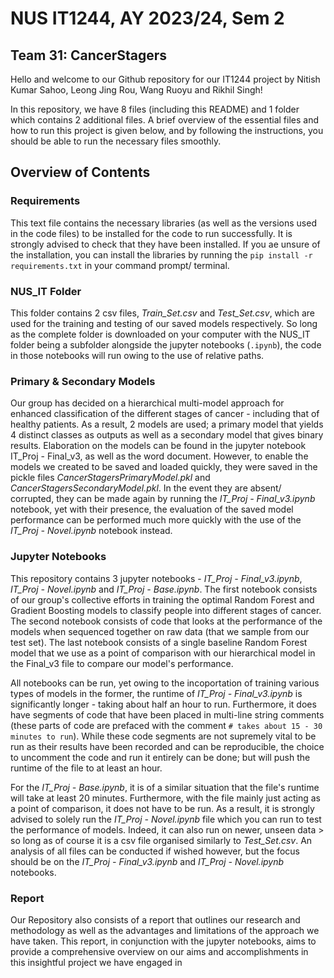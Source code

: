 # NUS IT1244, AY 2023/24, Sem 2  
## Team 31: CancerStagers

Hello and welcome to our Github repository for our IT1244 project by Nitish Kumar Sahoo, Leong Jing Rou, Wang Ruoyu and Rikhil Singh!

In this repository, we have 8 files (including this README) and 1 folder which contains 2 additional files. A brief overview of the essential files and how to run this project is given below, and by following the instructions, you should be able to run the necessary files smoothly.

## Overview of Contents

### **Requirements**

This text file contains the necessary libraries (as well as the versions used in the code files) to be installed for the code to run successfully. It is strongly advised to check that they have been installed. If you ae unsure of the installation, you can install the libraries by running the `pip install -r requirements.txt` in your command prompt/ terminal. 

### **NUS_IT Folder** 

This folder contains 2 csv files, *Train_Set.csv* and *Test_Set.csv*, which are used for the training and testing of our saved models respectively. So long as the complete folder is downloaded on your computer with the NUS_IT folder being a subfolder alongside the jupyter notebooks (`.ipynb`), the code in those notebooks will run owing to the use of relative paths. 

### **Primary & Secondary Models**

Our group has decided on a hierarchical multi-model approach for enhanced classification of the different stages of cancer - including that of healthy patients. As a result, 2 models are used; a primary model that yields 4 distinct classes as outputs as well as a secondary model that gives binary results. Elaboration on the models can be found in the jupyter notebook IT_Proj - Final_v3, as well as the word document. However, to enable the models we created to be saved and loaded quickly, they were saved in the pickle files *CancerStagersPrimaryModel.pkl* and *CancerStagersSecondaryModel.pkl*. In the event they are absent/ corrupted, they can be made again by running the *IT_Proj - Final_v3.ipynb* notebook, yet with their presence, the evaluation of the saved model performance can be performed much more quickly with the use of the *IT_Proj - Novel.ipynb* notebook instead.

### **Jupyter Notebooks**

This repository contains 3 jupyter notebooks - *IT_Proj - Final_v3.ipynb*, *IT_Proj - Novel.ipynb* and *IT_Proj - Base.ipynb*. The first notebook consists of our group's collective efforts in training the optimal Random Forest and Gradient Boosting models to classify people into different stages of cancer. The second notebook consists of code that looks at the performance of the models when sequenced together on raw data (that we sample from our test set). The last notebook consists of a single baseline Random Forest model that we use as a point of comparison with our hierarchical model in the Final_v3 file to compare our model's performance.

All notebooks can be run, yet owing to the incoportation of training various types of models in the former, the runtime of *IT_Proj - Final_v3.ipynb* is significantly longer - taking about half an hour to run. Furthermore, it does have segments of code that have been placed in multi-line string comments (these parts of code are prefaced with the comment `# takes about 15 - 30 minutes to run`). While these code segments are not supremely vital to be run as their results have been recorded and can be reproducible, the choice to uncomment the code and run it entirely can be done; but will push the runtime of the file to at least an hour. 

For the *IT_Proj - Base.ipynb*, it is of a similar situation that the file's runtime will take at least 20 minutes. Furthermore, with the file mainly just acting as a point of comparison, it does not have to be run. As a result, it is strongly advised to solely run the *IT_Proj - Novel.ipynb* file which you can run to test the performance of models. Indeed, it can also run on newer, unseen data > so long as of course it is a csv file organised similarly to *Test_Set.csv*. An analysis of all files can be conducted if wished however, but the focus should be on the *IT_Proj - Final_v3.ipynb* and *IT_Proj - Novel.ipynb* notebooks.

### **Report**

Our Repository also consists of a report that outlines our research and methodology as well as the advantages and limitations of the approach we have taken. This report, in conjunction with the jupyter notebooks, aims to provide a comprehensive overview on our aims and accomplishments in this insightful project we have engaged in
